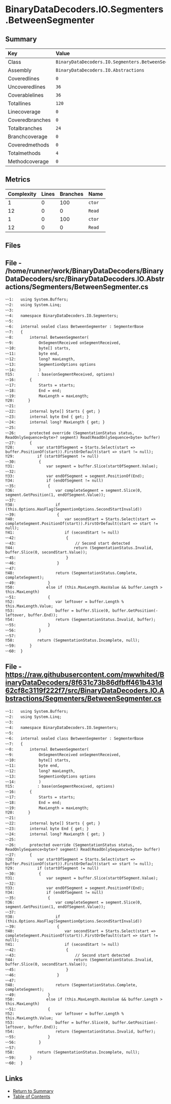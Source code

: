 ﻿# BinaryDataDecoders.IO.Segmenters.BetweenSegmenter

## Summary

| Key             | Value                                               |
| :-------------- | :-------------------------------------------------- |
| Class           | `BinaryDataDecoders.IO.Segmenters.BetweenSegmenter` |
| Assembly        | `BinaryDataDecoders.IO.Abstractions`                |
| Coveredlines    | `0`                                                 |
| Uncoveredlines  | `36`                                                |
| Coverablelines  | `36`                                                |
| Totallines      | `120`                                               |
| Linecoverage    | `0`                                                 |
| Coveredbranches | `0`                                                 |
| Totalbranches   | `24`                                                |
| Branchcoverage  | `0`                                                 |
| Coveredmethods  | `0`                                                 |
| Totalmethods    | `4`                                                 |
| Methodcoverage  | `0`                                                 |

## Metrics

| Complexity | Lines | Branches | Name    |
| :--------- | :---- | :------- | :------ |
| 1          | 0     | 100      | `ctor`  |
| 12         | 0     | 0        | `Read`  |
| 1          | 0     | 100      | `ctor`  |
| 12         | 0     | 0        | `Read`  |

## Files

## File - /home/runner/work/BinaryDataDecoders/BinaryDataDecoders/src/BinaryDataDecoders.IO.Abstractions/Segmenters/BetweenSegmenter.cs

```CSharp
〰1:   using System.Buffers;
〰2:   using System.Linq;
〰3:   
〰4:   namespace BinaryDataDecoders.IO.Segmenters;
〰5:   
〰6:   internal sealed class BetweenSegmenter : SegmenterBase
〰7:   {
〰8:       internal BetweenSegmenter(
〰9:           OnSegmentReceived onSegmentReceived,
〰10:          byte[] starts,
〰11:          byte end,
〰12:          long? maxLength,
〰13:          SegmentionOptions options
〰14:          )
‼15:          : base(onSegmentReceived, options)
〰16:      {
〰17:          Starts = starts;
〰18:          End = end;
〰19:          MaxLength = maxLength;
‼20:      }
〰21:  
〰22:      internal byte[] Starts { get; }
〰23:      internal byte End { get; }
〰24:      internal long? MaxLength { get; }
〰25:  
〰26:      protected override (SegmentationStatus status, ReadOnlySequence<byte>? segment) Read(ReadOnlySequence<byte> buffer)
〰27:      {
‼28:          var startOfSegment = Starts.Select(start => buffer.PositionOf(start)).FirstOrDefault(start => start != null);
‼29:          if (startOfSegment != null)
〰30:          {
‼31:              var segment = buffer.Slice(startOfSegment.Value);
〰32:  
‼33:              var endOfSegment = segment.PositionOf(End);
‼34:              if (endOfSegment != null)
〰35:              {
‼36:                  var completeSegment = segment.Slice(0, segment.GetPosition(1, endOfSegment.Value));
〰37:  
‼38:                  if (this.Options.HasFlag(SegmentionOptions.SecondStartInvalid))
〰39:                  {
‼40:                      var secondStart = Starts.Select(start => completeSegment.PositionOf(start)).FirstOrDefault(start => start != null);
‼41:                      if (secondStart != null)
〰42:                      {
〰43:                          // Second start detected
‼44:                          return (SegmentationStatus.Invalid, buffer.Slice(0, secondStart.Value));
〰45:                      }
〰46:                  }
〰47:  
‼48:                  return (SegmentationStatus.Complete, completeSegment);
〰49:              }
‼50:              else if (this.MaxLength.HasValue && buffer.Length > this.MaxLength)
〰51:              {
‼52:                  var leftover = buffer.Length % this.MaxLength.Value;
‼53:                  buffer = buffer.Slice(0, buffer.GetPosition(-leftover, buffer.End));
‼54:                  return (SegmentationStatus.Invalid, buffer);
〰55:              }
〰56:          }
〰57:  
‼58:          return (SegmentationStatus.Incomplete, null);
〰59:      }
〰60:  }
```

## File - https://raw.githubusercontent.com/mwwhited/BinaryDataDecoders/8f631c73b86dfbff461b431d62cf8c3119f222f7/src/BinaryDataDecoders.IO.Abstractions/Segmenters/BetweenSegmenter.cs

```CSharp
〰1:   using System.Buffers;
〰2:   using System.Linq;
〰3:   
〰4:   namespace BinaryDataDecoders.IO.Segmenters;
〰5:   
〰6:   internal sealed class BetweenSegmenter : SegmenterBase
〰7:   {
〰8:       internal BetweenSegmenter(
〰9:           OnSegmentReceived onSegmentReceived,
〰10:          byte[] starts,
〰11:          byte end,
〰12:          long? maxLength,
〰13:          SegmentionOptions options
〰14:          )
‼15:          : base(onSegmentReceived, options)
〰16:      {
〰17:          Starts = starts;
〰18:          End = end;
〰19:          MaxLength = maxLength;
‼20:      }
〰21:  
〰22:      internal byte[] Starts { get; }
〰23:      internal byte End { get; }
〰24:      internal long? MaxLength { get; }
〰25:  
〰26:      protected override (SegmentationStatus status, ReadOnlySequence<byte>? segment) Read(ReadOnlySequence<byte> buffer)
〰27:      {
‼28:          var startOfSegment = Starts.Select(start => buffer.PositionOf(start)).FirstOrDefault(start => start != null);
‼29:          if (startOfSegment != null)
〰30:          {
‼31:              var segment = buffer.Slice(startOfSegment.Value);
〰32:  
‼33:              var endOfSegment = segment.PositionOf(End);
‼34:              if (endOfSegment != null)
〰35:              {
‼36:                  var completeSegment = segment.Slice(0, segment.GetPosition(1, endOfSegment.Value));
〰37:  
‼38:                  if (this.Options.HasFlag(SegmentionOptions.SecondStartInvalid))
〰39:                  {
‼40:                      var secondStart = Starts.Select(start => completeSegment.PositionOf(start)).FirstOrDefault(start => start != null);
‼41:                      if (secondStart != null)
〰42:                      {
〰43:                          // Second start detected
‼44:                          return (SegmentationStatus.Invalid, buffer.Slice(0, secondStart.Value));
〰45:                      }
〰46:                  }
〰47:  
‼48:                  return (SegmentationStatus.Complete, completeSegment);
〰49:              }
‼50:              else if (this.MaxLength.HasValue && buffer.Length > this.MaxLength)
〰51:              {
‼52:                  var leftover = buffer.Length % this.MaxLength.Value;
‼53:                  buffer = buffer.Slice(0, buffer.GetPosition(-leftover, buffer.End));
‼54:                  return (SegmentationStatus.Invalid, buffer);
〰55:              }
〰56:          }
〰57:  
‼58:          return (SegmentationStatus.Incomplete, null);
〰59:      }
〰60:  }
```

## Links

* [Return to Summary](Summary.md)
* [Table of Contents](../TOC.md)

